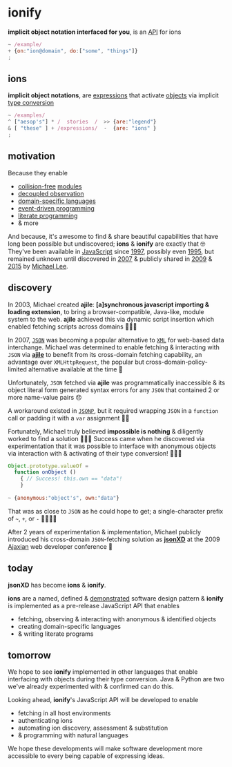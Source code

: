 # ionify

**implicit object notation interfaced for you**, is an [API](https://en.wikipedia.org/wiki/API) for ions

```javascript
~ /example/
+ {on:"ion@domain", do:["some", "things"]}
;
```

## ions

**implicit object notations**, are [expressions](https://en.wikipedia.org/wiki/Expression_(computer_science)) that activate [objects](https://en.wikipedia.org/wiki/Object_(computer_science)) via implicit [type conversion](https://en.wikipedia.org/wiki/Type_conversion)

```javascript
~ /examples/
^ ["aesop's"] * /  stories  /  >> {are:"legend"}
& [ "these" ] + /expressions/  -  {are: "ions" }
;
```

## motivation

Because they enable

+ [collision-free](https://en.wikipedia.org/wiki/Name_collision) [modules](https://en.wikipedia.org/wiki/Modular_programming)
+ [decoupled observation](https://en.wikipedia.org/wiki/Observer_pattern)
+ [domain-specific languages](https://en.wikipedia.org/wiki/Domain-specific_language)
+ [event-driven programming](https://en.wikipedia.org/wiki/Event-driven_programming)
+ [literate programming](https://en.wikipedia.org/wiki/Literate_programming)
+ & more

And because, it's awesome to find & share beautiful capabilities that have long been possible but undiscovered; **ions** & **ionify** are exactly that 🤓 They've been available in [JavaScript](https://en.wikipedia.org/wiki/JavaScript) since [1997](http://www.ecma-international.org/publications/files/ECMA-ST-ARCH/ECMA-262,%201st%20edition,%20June%201997.pdf), possibly even [1995](https://web.archive.org/web/20070916144913/http://wp.netscape.com/newsref/pr/newsrelease67.html), but remained unknown until discovered in [2007](https://github.com/ionify/about/history.md#discovery) & publicly shared in [2009](http://www.slideshare.net/iskitz/using-jsonxd-for-crossdomain-json-exchange) & [2015](https://github.com/ionify/jems/blob/24ab93d910334e3bbe05b72869cbb4fd81639e10/about/jems.md) by [Michael Lee](http://twitter.com/iskitz).


## discovery

In 2003, Michael created **ajile**: **[a]synchronous javascript importing & loading extension**, to bring a browser-compatible, Java-like, module system to the web. **ajile** achieved this via dynamic script insertion which enabled fetching scripts across domains 👏🏾🤓

In 2007, [```JSON```](http://wikipedia.org/JSON) was becoming a popular alternative to [```XML```](http://wikipedia.org/XML) for web-based data interchange. Michael was determined to enable fetching & interacting with ```JSON``` via [**ajile**](http://ajile.net) to benefit from its cross-domain fetching capability, an advantage over ```XMLHttpRequest```, the popular but cross-domain-policy-limited alternative available at the time 🤔

Unfortunately, ```JSON``` fetched via **ajile** was programmatically inaccessible & its object literal form generated syntax errors for any ```JSON``` that contained 2 or more name-value pairs 😞

A workaround existed in [```JSONP```](http://wikipedia.org/JSONP), but it required wrapping ```JSON``` in a ```function``` call or padding it with a ```var``` assignment 👎🏾

Fortunately, Michael truly believed **impossible is nothing** & diligently worked to find a solution 👨🏽‍💻 Success came when he discovered via experimentation that it was possible to interface with anonymous objects via interaction with & activating of their type conversion! 👏🏾🤓

```javascript
Object.prototype.valueOf =
  function onObject ()
    { // Success! this.own == "data"!
    }
    
~ {anonymous:"object's", own:"data"}
```

That was as close to ```JSON``` as he could hope to get; a single-character prefix of ```~```, ```+```, or ```-``` 👌🏾🙌🏾


After 2 years of experimentation & implementation, Michael publicly introduced his cross-domain ```JSON```-fetching solution as [**jsonXD**](http://www.slideshare.net/iskitz/using-jsonxd-for-crossdomain-json-exchange) at the 2009 [Ajaxian](http://web.archive.org/web/20090916010056/http://ajaxexperience.techtarget.com:80/conference/html/speakers.html#MLee) web developer conference 🎉


## today

**jsonXD** has become **ions** & **ionify**.

**ions** are a named, defined & [demonstrated](http://ionified.net/) software design pattern & **ionify** is implemented as a pre-release JavaScript API that enables

+ fetching, observing & interacting with anonymous & identified objects
+ creating domain-specific languages
+ & writing literate programs


## tomorrow

We hope to see **ionify** implemented in other languages that enable interfacing with objects during their type conversion. Java & Python are two we've already experimented with & confirmed can do this.

Looking ahead, **ionify**'s JavaScript API will be developed to enable

+ fetching in all host environments
+ authenticating ions
+ automating ion discovery, assessment & substitution
+ & programming with natural languages

We hope these developments will make software development more accessible to every being capable of expressing ideas.